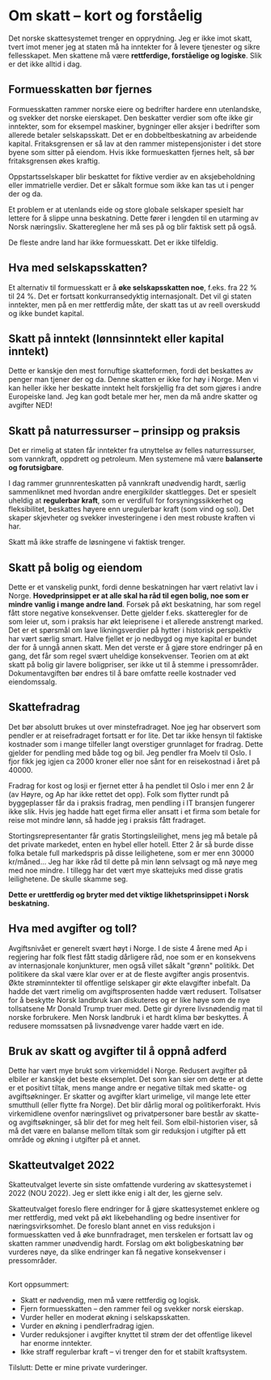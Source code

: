 # Om skatt – kort og forståelig

Det norske skattesystemet trenger en opprydning. 
Jeg er ikke imot skatt, 
tvert imot mener jeg at staten må ha inntekter for å levere tjenester og sikre fellesskapet. 
Men skattene må være **rettferdige, forståelige og logiske**. Slik er det ikke alltid i dag.

## Formuesskatten bør fjernes

Formuesskatten rammer norske eiere og bedrifter hardere enn utenlandske, 
og svekker det norske eierskapet. Den beskatter verdier som ofte ikke gir inntekter, 
som for eksempel maskiner, bygninger eller aksjer i bedrifter som allerede betaler selskapsskatt. 
Det er en dobbeltbeskatning av arbeidende kapital. Fritaksgrensen er så lav at den rammer
mistepensjonister i det store byene som sitter på eiendom. Hvis ikke formueskatten fjernes helt,
så bør fritaksgrensen økes kraftig.

Oppstartsselskaper blir beskattet for fiktive verdier av en aksjebeholdning eller 
immatrielle verdier. Det er såkalt formue som ikke kan tas ut i penger der og da.

Et problem er at utenlands eide og store globale selskaper spesielt har lettere for å
slippe unna beskatning. Dette fører i lengden til en utarming av Norsk næringsliv.
Skattereglene her må ses på og blir faktisk sett på også.

De fleste andre land har ikke formuesskatt. Det er ikke tilfeldig.  

## Hva med selskapsskatten?

Et alternativ til formuesskatt er å **øke selskapsskatten noe**, 
f.eks. fra 22 % til 24 %. Det er fortsatt konkurransedyktig internasjonalt. 
Det vil gi staten inntekter, men på en mer rettferdig måte, 
der skatt tas ut av reell overskudd og ikke bundet kapital.

## Skatt på inntekt (lønnsinntekt eller kapital inntekt)

Dette er kanskje den mest fornuftige skatteformen, fordi det beskattes av penger man tjener der og da.
Denne skatten er ikke for høy i Norge. Men vi kan heller ikke her beskatte inntekt helt forskjellig
fra det som gjøres i andre Europeiske land. Jeg kan godt betale mer her, men da må andre skatter
og avgifter NED!

## Skatt på naturressurser – prinsipp og praksis

Det er rimelig at staten får inntekter fra utnyttelse av felles naturressurser, 
som vannkraft, oppdrett og petroleum. Men systemene må være **balanserte og forutsigbare**.

I dag rammer grunnrenteskatten på vannkraft unødvendig hardt, 
særlig sammenliknet med hvordan andre energikilder skattlegges. 
Det er spesielt uheldig at **regulerbar kraft**, som er verdifull for forsyningssikkerhet og fleksibilitet, 
beskattes høyere enn uregulerbar kraft (som vind og sol). 
Det skaper skjevheter og svekker investeringene i den mest robuste kraften vi har.  

Skatt må ikke straffe de løsningene vi faktisk trenger. 

## Skatt på bolig og eiendom

Dette er et vanskelig punkt, fordi denne beskatningen har vært relativt lav i Norge.
**Hovedprinsippet er at alle skal ha råd til egen bolig, noe som er mindre vanlig i mange andre land**.
Forsøk på økt beskatning, har som regel fått store negative konsekvenser.
Dette gjelder f.eks. skatteregler for de som leier ut, 
som i praksis har økt leieprisene i et allerede anstrengt marked.
Det er et spørsmål om lave likningsverdier på hytter i historisk perspektiv har vært
særlig smart. Halve fjellet er jo nedbygd og mye kapital er bundet der for å unngå annen skatt.
Men det verste er å gjøre store endringer på en gang, det får som regel svært uheldige konsekvenser. 
Teorien om at økt skatt på bolig gir lavere boligpriser, ser ikke ut til å stemme i pressområder.
Dokumentavgiften bør endres til å bare omfatte reelle kostnader ved eiendomssalg.

## Skattefradrag

Det bør absolutt brukes ut over minstefradraget. Noe jeg har observert som pendler er at reisefradraget
fortsatt er for lite. Det tar ikke hensyn til faktiske kostnader som i mange tilfeller langt overstiger
grunnlaget for fradrag. Dette gjelder for pendling med både tog og bil. Jeg pendler fra Moelv til
Oslo. I fjor fikk jeg igjen ca 2000 kroner eller noe sånt for en reisekostnad i året på 40000.

Fradrag for kost og losji er fjernet etter å ha pendlet til Oslo i mer enn 2 år 
(av Høyre, og Ap har ikke rettet det opp).
Folk som flytter rundt på byggeplasser får da i praksis fradrag, 
men pendling i IT bransjen fungerer ikke slik.
Hvis jeg hadde hatt eget firma eller ansatt i et firma som betale for reise mot mindre lønn, 
så hadde jeg i praksis fått fradraget.  

Stortingsrepresentanter får gratis Stortingsleilighet, mens jeg må betale på det private markedet, 
enten en hybel eller hotell. Etter 2 år så burde
disse folka betale full markedspris på disse leilighetene, som er mer enn 30000 kr/måned...
Jeg har ikke råd til dette på min lønn selvsagt og må nøye meg med noe mindre.
I tillegg har det vært mye skattejuks med disse gratis leilighetene. De skulle skamme seg.

**Dette er urettferdig og bryter med det viktige likhetsprinsippet i Norsk beskatning.**

## Hva med avgifter og toll?

Avgiftsnivået er generelt svært høyt i Norge. I de siste 4 årene med Ap i regjering har folk flest
fått stadig dårligere råd, noe som er en konsekvens av internasjonale konjunkturer, men også
villet såkalt "grønn" politikk. Det politikere da skal være klar over er at de fleste avgifter
angis prosentvis. Økte strøminntekter til offentlige selskaper gir økte elavgifter inbefalt.
Da hadde det vært rimelig om avgiftsprosenten hadde vært redusert. Tollsatser for å beskytte
Norsk landbruk kan diskuteres og er like høye som de nye tollsatsene Mr Donald Trump truer med. 
Dette gir dyrere livsnødendig mat til norske forbrukere. 
Men Norsk landbruk i et hardt klima bør beskyttes.
Å redusere momssatsen på livsnødvenge varer hadde vært en ide. 

## Bruk av skatt og avgifter til å oppnå adferd

Dette har vært mye brukt som virkemiddel i Norge. Redusert avgifter på elbiler er kanskje det beste eksemplet.
Det som kan sier om dette er at dette er et positivt tiltak, mens mange andre er negative tiltak med skatte-
og avgiftsøkninger. Er skatter og avgifter klart urimelige, vil mange lete etter smutthull (eller flytte fra Norge). 
Det blir dårlig moral og politikerforakt. Hvis virkemidlene ovenfor næringslivet og privatpersoner bare
består av skatte- og avgiftsøkninger, så blir det for meg helt feil. Som elbil-historien viser, så må
det være en balanse mellom tiltak som gir reduksjon i utgifter på ett område og økning i utgifter på et annet.

## Skatteutvalget 2022

Skatteutvalget leverte sin siste omfattende vurdering av skattesystemet i 2022 (NOU 2022). 
Jeg er slett ikke enig i alt der, les gjerne selv. 

Skatteutvalget foreslo flere endringer for å gjøre skattesystemet enklere og mer rettferdig, 
med vekt på økt likebehandling og bedre insentiver for næringsvirksomhet. 
De foreslo blant annet en viss reduksjon i formuesskatten ved å øke bunnfradraget, 
men terskelen er fortsatt lav og skatten rammer unødvendig hardt. 
Forslag om økt boligbeskatning bør vurderes nøye, 
da slike endringer kan få negative konsekvenser i pressområder.

##

Kort oppsummert:  

- Skatt er nødvendig, men må være rettferdig og logisk.
- Fjern formuesskatten – den rammer feil og svekker norsk eierskap.
- Vurder heller en moderat økning i selskapsskatten.
- Vurder en økning i pendlerfradrag igjen.
- Vurder reduksjoner i avgifter knyttet til strøm der det offentlige likevel har enorme inntekter.
- Ikke straff regulerbar kraft – vi trenger den for et stabilt kraftsystem.  

Tilslutt: Dette er mine private vurderinger. 
